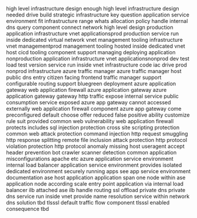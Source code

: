 high level infrastructure design enough high level infrastructure design needed drive build strategic infrastructure key question application service environment fit infrastructure range whats allocation policy handle internal dns query component connect network high level design production application infrastructure vnet applicationsprod production service run inside dedicated virtual network vnet management tooling infrastructure vnet managementprod management tooling hosted inside dedicated vnet host cicd tooling component support managing deploying application nonproduction application infrastructure vnet applicationsnonprod dev test load test version service run inside vnet infrastructure code iac drive prod nonprod infrastructure azure traffic manager azure traffic manager host public dns entry citizen facing frontend traffic manager support configurable routing support bluegreen deployment azure application gateway web application firewall azure application gateway azure application gateway gateway http traffic expose internal service public consumption service exposed azure app gateway cannot accessed externally web application firewall component azure app gateway come preconfigured default choose offer reduced false positive ability customize rule suit provided common web vulnerability web application firewall protects includes sql injection protection cross site scripting protection common web attack protection command injection http request smuggling http response splitting remote file inclusion attack protection http protocol violation protection http protocol anomaly missing host useragent accept header prevention bot crawler scanner detection common application misconfigurations apache etc azure application service environment internal load balancer application service environment provides isolated dedicated environment securely running apps see app service environment documentation ase host application application span one node within ase application node according scale entry point application via internal load balancer ilb attached ase ilb handle routing ssl offload private dns private dns service run inside vnet provide name resolution service within network dns solution tbd tlsssl default traffic flow component tlsssl enabled consequence tbd
